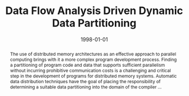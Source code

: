 ---
title: "Data Flow Analysis Driven Dynamic Data Partitioning"
abstract: "The use of distributed memory architectures as an effective approach to parallel computing brings with it a more complex program development process. Finding a partitioning of program code and data that supports sufficient parallelism without incurring prohibitive communication costs is a challenging and critical step in the development of programs for distributed memory systems. Automatic data distribution techniques have the goal of placing the responsibility of determining a suitable data partitioning into the domain of the compiler …"
date: 1998-01-01
venue: "Languages, Compilers, and Run-Time Systems for Scalable Computers, 4th International Workshop, LCR '98, Pittsburgh, PA, USA, May 28-30, 1998, Selected Papers"
paperurl: https://link.springer.com/chapter/10.1007/3-540-49530-4_6
authors: "Jodi Tims, Rajiv Gupta and Mary Lou Soffa"
awards: ""
---
